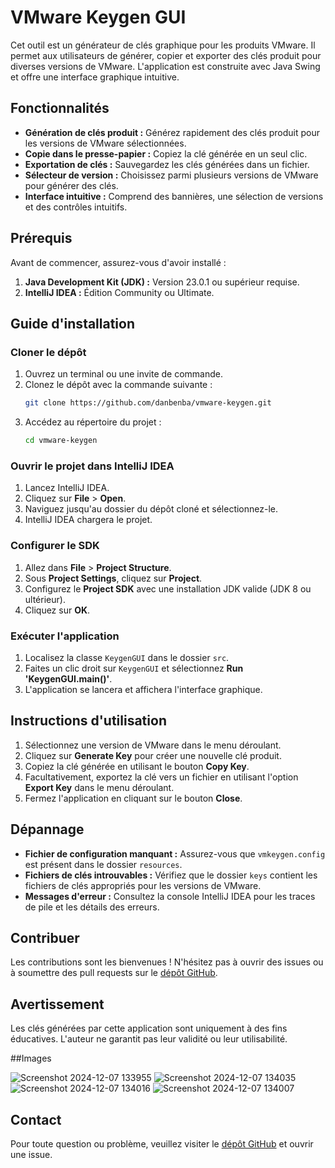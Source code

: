 # VMware Keygen GUI

Cet outil est un générateur de clés graphique pour les produits VMware. Il permet aux utilisateurs de générer, copier et exporter des clés produit pour diverses versions de VMware. L'application est construite avec Java Swing et offre une interface graphique intuitive.

## Fonctionnalités

- **Génération de clés produit :** Générez rapidement des clés produit pour les versions de VMware sélectionnées.
- **Copie dans le presse-papier :** Copiez la clé générée en un seul clic.
- **Exportation de clés :** Sauvegardez les clés générées dans un fichier.
- **Sélecteur de version :** Choisissez parmi plusieurs versions de VMware pour générer des clés.
- **Interface intuitive :** Comprend des bannières, une sélection de versions et des contrôles intuitifs.

## Prérequis

Avant de commencer, assurez-vous d'avoir installé :

1. **Java Development Kit (JDK) :** Version 23.0.1 ou supérieur requise.
2. **IntelliJ IDEA :** Édition Community ou Ultimate.

## Guide d'installation

### Cloner le dépôt

1. Ouvrez un terminal ou une invite de commande.
2. Clonez le dépôt avec la commande suivante :
   ```bash
   git clone https://github.com/danbenba/vmware-keygen.git
   ```
3. Accédez au répertoire du projet :
   ```bash
   cd vmware-keygen
   ```

### Ouvrir le projet dans IntelliJ IDEA

1. Lancez IntelliJ IDEA.
2. Cliquez sur **File** > **Open**.
3. Naviguez jusqu'au dossier du dépôt cloné et sélectionnez-le.
4. IntelliJ IDEA chargera le projet.

### Configurer le SDK

1. Allez dans **File** > **Project Structure**.
2. Sous **Project Settings**, cliquez sur **Project**.
3. Configurez le **Project SDK** avec une installation JDK valide (JDK 8 ou ultérieur).
4. Cliquez sur **OK**.

### Exécuter l'application

1. Localisez la classe `KeygenGUI` dans le dossier `src`.
2. Faites un clic droit sur `KeygenGUI` et sélectionnez **Run 'KeygenGUI.main()'**.
3. L'application se lancera et affichera l'interface graphique.

## Instructions d'utilisation

1. Sélectionnez une version de VMware dans le menu déroulant.
2. Cliquez sur **Generate Key** pour créer une nouvelle clé produit.
3. Copiez la clé générée en utilisant le bouton **Copy Key**.
4. Facultativement, exportez la clé vers un fichier en utilisant l'option **Export Key** dans le menu déroulant.
5. Fermez l'application en cliquant sur le bouton **Close**.

## Dépannage

- **Fichier de configuration manquant :** Assurez-vous que `vmkeygen.config` est présent dans le dossier `resources`.
- **Fichiers de clés introuvables :** Vérifiez que le dossier `keys` contient les fichiers de clés appropriés pour les versions de VMware.
- **Messages d'erreur :** Consultez la console IntelliJ IDEA pour les traces de pile et les détails des erreurs.

## Contribuer

Les contributions sont les bienvenues ! N'hésitez pas à ouvrir des issues ou à soumettre des pull requests sur le [dépôt GitHub](https://github.com/danbenba/vmware-keygen).

## Avertissement

Les clés générées par cette application sont uniquement à des fins éducatives. L'auteur ne garantit pas leur validité ou leur utilisabilité.

##Images

![Screenshot 2024-12-07 133955](https://github.com/user-attachments/assets/40b076b3-e5d8-4a7a-9eeb-5af3bdf29578)
![Screenshot 2024-12-07 134035](https://github.com/user-attachments/assets/f6ff4ef7-0c05-4d81-8be6-54fe9d231811)
![Screenshot 2024-12-07 134016](https://github.com/user-attachments/assets/09e0bf84-5235-4497-a73d-60dc1543ae51)
![Screenshot 2024-12-07 134007](https://github.com/user-attachments/assets/84663e65-beb5-4ccb-a9f8-1934bb1b885e)

## Contact

Pour toute question ou problème, veuillez visiter le [dépôt GitHub](https://github.com/danbenba/vmware-keygen) et ouvrir une issue.
